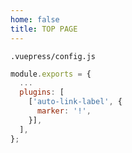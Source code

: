 ```yaml
---
home: false
title: TOP PAGE
---
```


`.vuepress/config.js`

```js
module.exports = {
  ...
  plugins: [
    ['auto-link-label', {
      marker: '!',
    }],
  ],
};
```
